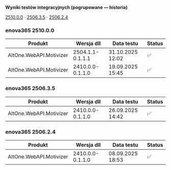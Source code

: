 **Wyniki testów integracyjnych (pogrupowane — historia)**

[2510.0.0](#enova365-251000) · [2506.3.5](#enova365-250635) · [2506.2.4](#enova365-250624)

### enova365 2510.0.0

| Produkt                 | Wersja dll       | Data testu       | Status |
|-------------------------|------------------|------------------|--------|
| AltOne.WebAPI.Motivizer | 2504.1.1-0.1.1.1 | 31.10.2025 12:02 | ✅      |
| AltOne.WebAPI.Motivizer | 2410.0.0-0.1.1.0 | 19.09.2025 15:45 | ✅      |

### enova365 2506.3.5

| Produkt                 | Wersja dll       | Data testu       | Status |
|-------------------------|------------------|------------------|--------|
| AltOne.WebAPI.Motivizer | 2410.0.0-0.1.1.0 | 26.09.2025 14:42 | ✅      |

### enova365 2506.2.4

| Produkt                 | Wersja dll       | Data testu       | Status |
|-------------------------|------------------|------------------|--------|
| AltOne.WebAPI.Motivizer | 2410.0.0-0.1.1.0 | 08.09.2025 18:53 | ✅      |


